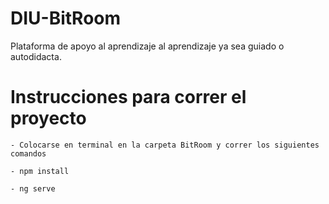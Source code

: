 # DIU-BitRoom
Plataforma de apoyo al aprendizaje al aprendizaje ya sea guiado o autodidacta. 

# Instrucciones para correr el proyecto

    - Colocarse en terminal en la carpeta BitRoom y correr los siguientes comandos

    - npm install

    - ng serve

